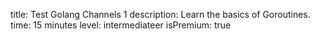 title: Test Golang Channels 1
description: Learn the basics of Goroutines.
time: 15 minutes
level: intermediateer
isPremium: true

